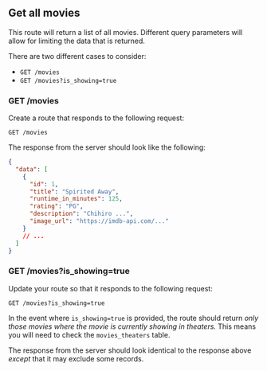 ## Get all movies

This route will return a list of all movies. Different query parameters will allow for limiting the data that is returned.

There are two different cases to consider:

- `GET /movies`
- `GET /movies?is_showing=true`

### GET /movies

Create a route that responds to the following request:

```
GET /movies
```

The response from the server should look like the following:

```json
{
  "data": [
    {
      "id": 1,
      "title": "Spirited Away",
      "runtime_in_minutes": 125,
      "rating": "PG",
      "description": "Chihiro ...",
      "image_url": "https://imdb-api.com/..."
    }
    // ...
  ]
}
```

### GET /movies?is_showing=true

Update your route so that it responds to the following request:

```
GET /movies?is_showing=true
```

In the event where `is_showing=true` is provided, the route should return _only those movies where the movie is currently showing in theaters._ This means you will need to check the `movies_theaters` table.

The response from the server should look identical to the response above _except_ that it may exclude some records.
